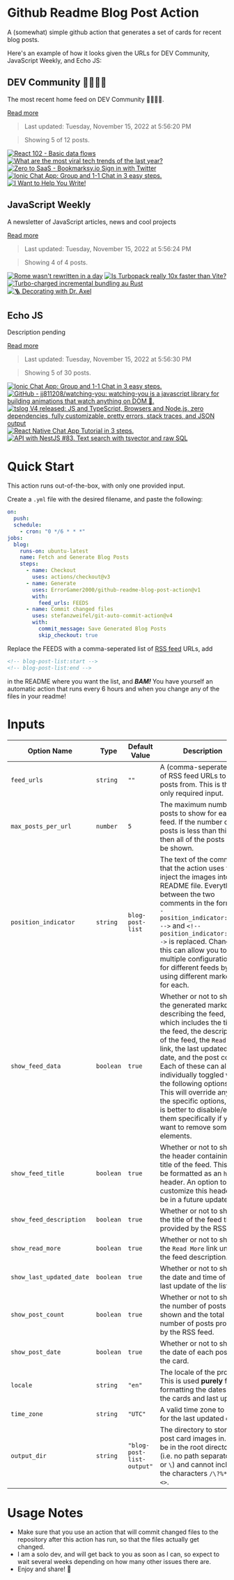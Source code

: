 # Github Readme Blog Post Action

A (somewhat) simple github action that generates a set of cards for recent blog posts.

Here's an example of how it looks given the URLs for DEV Community, JavaScript Weekly, and Echo JS:

<!-- post-list:start -->
## DEV Community 👩‍💻👨‍💻

The most recent home feed on DEV Community 👩‍💻👨‍💻.

[Read more](https://dev.to)
> Last updated: Tuesday, November 15, 2022 at 5:56:20 PM

> Showing 5 of 12 posts.

[![React 102 - Basic data flows](https://raw.githubusercontent.com/ErrorGamer2000/github-readme-blog-post-action/main/generated_files/DEV_Community_👩‍💻👨‍💻/React_102_-_Basic_data_flows.svg)](https://dev.to/noriller/react-102-basic-data-flows-2lcp)
[![What are the most viral tech trends of the last year?](https://raw.githubusercontent.com/ErrorGamer2000/github-readme-blog-post-action/main/generated_files/DEV_Community_👩‍💻👨‍💻/What_are_the_most_viral_tech_trends_of_the_last_year_.svg)](https://dev.to/bekahhw/what-are-the-most-viral-tech-trends-of-the-last-year-4ma9)
[![Zero to SaaS - Bookmarksy.io Sign in with Twitter](https://raw.githubusercontent.com/ErrorGamer2000/github-readme-blog-post-action/main/generated_files/DEV_Community_👩‍💻👨‍💻/Zero_to_SaaS_-_Bookmarksy.io_Sign_in_with_Twitter.svg)](https://dev.to/brandonkylebailey/zero-to-saas-bookmarksyio-sign-in-with-twitter-4jg4)
[![Ionic Chat App: Group and 1-1 Chat in 3 easy steps.](https://raw.githubusercontent.com/ErrorGamer2000/github-readme-blog-post-action/main/generated_files/DEV_Community_👩‍💻👨‍💻/Ionic_Chat_App__Group_and_1-1_Chat_in_3_easy_steps..svg)](https://dev.to/alakkadshaw/ionic-chat-app-group-and-1-1-chat-in-3-easy-steps-co8)
[![I Want to Help You Write!](https://raw.githubusercontent.com/ErrorGamer2000/github-readme-blog-post-action/main/generated_files/DEV_Community_👩‍💻👨‍💻/I_Want_to_Help_You_Write!.svg)](https://dev.to/juliaseid/i-want-to-help-you-write-2aj5)


## JavaScript Weekly

A newsletter of JavaScript articles, news and cool projects

[Read more](https://javascriptweekly.com/)
> Last updated: Tuesday, November 15, 2022 at 5:56:24 PM

> Showing 4 of 4 posts.

[![Rome wasn't rewritten in a day](https://raw.githubusercontent.com/ErrorGamer2000/github-readme-blog-post-action/main/generated_files/JavaScript_Weekly/Rome_wasn't_rewritten_in_a_day.svg)](https://javascriptweekly.com/issues/614)
[![Is Turbopack really 10x faster than Vite?](https://raw.githubusercontent.com/ErrorGamer2000/github-readme-blog-post-action/main/generated_files/JavaScript_Weekly/Is_Turbopack_really_10x_faster_than_Vite_.svg)](https://javascriptweekly.com/issues/613)
[![Turbo-charged incremental bundling au Rust](https://raw.githubusercontent.com/ErrorGamer2000/github-readme-blog-post-action/main/generated_files/JavaScript_Weekly/Turbo-charged_incremental_bundling_au_Rust.svg)](https://javascriptweekly.com/issues/612)
[![🪜 Decorating with Dr. Axel](https://raw.githubusercontent.com/ErrorGamer2000/github-readme-blog-post-action/main/generated_files/JavaScript_Weekly/🪜_Decorating_with_Dr._Axel.svg)](https://javascriptweekly.com/issues/611)


## Echo JS

Description pending

[Read more](
http://www.echojs.com
)
> Last updated: Tuesday, November 15, 2022 at 5:56:30 PM

> Showing 5 of 30 posts.

[![Ionic Chat App: Group and 1-1 Chat in 3 easy steps.](https://raw.githubusercontent.com/ErrorGamer2000/github-readme-blog-post-action/main/generated_files/_Echo_JS_/Ionic_Chat_App__Group_and_1-1_Chat_in_3_easy_steps..svg)](https://dev.to/alakkadshaw/ionic-chat-app-group-and-1-1-chat-in-3-easy-steps-co8)
[![GitHub - jj811208/watching-you: watching-you is a javascript library for building animations that watch anything on DOM 👀.](https://raw.githubusercontent.com/ErrorGamer2000/github-readme-blog-post-action/main/generated_files/_Echo_JS_/GitHub_-_jj811208_watching-you__watching-you_is_a_javascript_library_for_building_animations_that_watch_anything_on_DOM_👀..svg)](https://github.com/jj811208/watching-you)
[![
tslog V4 released: JS and TypeScript, Browsers and Node.js, zero dependencies, fully customizable, pretty errors, stack traces, and JSON output
](https://raw.githubusercontent.com/ErrorGamer2000/github-readme-blog-post-action/main/generated_files/_Echo_JS_/_tslog_V4_released__JS_and_TypeScript__Browsers_and_Node.js__zero_dependencies__fully_customizable__pretty_errors__stack_traces__and_JSON_output_.svg)](
https://tslog.js.org/
)
[![React Native Chat App Tutorial in 3 steps.](https://raw.githubusercontent.com/ErrorGamer2000/github-readme-blog-post-action/main/generated_files/_Echo_JS_/React_Native_Chat_App_Tutorial_in_3_steps..svg)](https://metered.hashnode.dev/react-native-chat-app-tutorial-in-3-steps)
[![API with NestJS #83. Text search with tsvector and raw SQL](https://raw.githubusercontent.com/ErrorGamer2000/github-readme-blog-post-action/main/generated_files/_Echo_JS_/API_with_NestJS__83._Text_search_with_tsvector_and_raw_SQL.svg)](https://wanago.io/2022/11/14/api-nestjs-text-search-tsvector-sql/)


<!-- post-list:end -->

# Quick Start

This action runs out-of-the-box, with only one provided input.

Create a `.yml` file with the desired filename, and paste the following:

```yml
on:
  push:
  schedule:
    - cron: "0 */6 * * *"
jobs:
  blog:
    runs-on: ubuntu-latest
    name: Fetch and Generate Blog Posts
    steps:
      - name: Checkout
        uses: actions/checkout@v3
      - name: Generate
        uses: ErrorGamer2000/github-readme-blog-post-action@v1
        with:
          feed_urls: FEEDS
      - name: Commit changed files
        uses: stefanzweifel/git-auto-commit-action@v4
        with:
          commit_message: Save Generated Blog Posts
          skip_checkout: true
```

Replace the FEEDS with a comma-seperated list of [RSS feed](https://rss.com/blog/how-do-rss-feeds-work/) URLs, add

```md
<!-- blog-post-list:start -->
<!-- blog-post-list:end -->
```

in the README where you want the list, and **_BAM!_** You have yourself an automatic action that runs every 6 hours and when you change any of the files in your readme!

# Inputs

<table>
  <thead>
    <tr>
      <th>Option Name</th>
      <th>Type</th>
      <th>Default Value</th>
      <th>Description</th>
    </tr>
  </thead>
  <tbody>
    <tr>
      <td><code>feed_urls</code></td>
      <td><code>string</code></td>
      <td><code>""</code></td>
      <td>A (comma-seperated) list of RSS feed URLs to load posts from. This is the only required input.</td>
    </tr>
    <tr>
      <td><code>max_posts_per_url</code></td>
      <td><code>number</code></td>
      <td><code>5</code></td>
      <td>The maximum number of posts to show for each feed. If the number of posts is less than this, then all of the posts will be shown.</td>
    </tr>
    <tr>
      <td><code>position_indicator</code></td>
      <td><code>string</code></td>
      <td><code>blog-post-list</code></td>
      <td>The text of the comments that the action uses to inject the images into the README file. Everything between the two comments in the form <code>&lt;!-- position_indicator:start --&gt;</code> and <code>&lt;!-- position_indicator:end --&gt;</code> is replaced. Changing this can allow you to use multiple configurations for different feeds by using different markers for each.</td>
    </tr>
    <tr>
      <td><code>show_feed_data</code></td>
      <td><code>boolean</code></td>
      <td><code>true</code></td>
      <td>Whether or not to show the generated markdown describing the feed, which includes the title of the feed, the description of the feed, the <code>Read More</code> link, the last updated date, and the post count. Each of these can also be individually toggled with the following options. This will override any of the specific options, so it is better to disable/enable them specifically if you want to remove some elements.</td>
    </tr>
    <tr>
      <td><code>show_feed_title</code></td>
      <td><code>boolean</code></td>
      <td><code>true</code></td>
      <td>Whether or not to show the header containing the title of the feed. This will be formatted as an <code>h2</code> header. An option to customize this header will be in a future update.</td>
    </tr>
    <tr>
      <td><code>show_feed_description</code></td>
      <td><code>boolean</code></td>
      <td><code>true</code></td>
      <td>Whether or not to show the title of the feed that is provided by the RSS feed.</td>
    </tr>
    <tr>
      <td><code>show_read_more</code></td>
      <td><code>boolean</code></td>
      <td><code>true</code></td>
      <td>Whether or not to show the <code>Read More</code> link under the feed description.</td>
    </tr>
    <tr>
      <td><code>show_last_updated_date</code></td>
      <td><code>boolean</code></td>
      <td><code>true</code></td>
      <td>Whether or not to show the date and time of the last update of the list.</td>
    </tr>
    <tr>
      <td><code>show_post_count</code></td>
      <td><code>boolean</code></td>
      <td><code>true</code></td>
      <td>Whether or not to show the number of posts shown and the total number of posts provided by the RSS feed.</td>
    </tr>
    <tr>
      <td><code>show_post_date</code></td>
      <td><code>boolean</code></td>
      <td><code>true</code></td>
      <td>Whether or not to show the date of each post on the card.</td>
    </tr>
    <tr>
      <td><code>locale</code></td>
      <td><code>string</code></td>
      <td><code>"en"</code></td>
      <td>The locale of the project. This is used <strong>purely</strong> for formatting the dates of the cards and last update.</td>
    </tr>
    <tr>
      <td><code>time_zone</code></td>
      <td><code>string</code></td>
      <td><code>"UTC"</code></td>
      <td>A valid time zone to use for the last updated date.</td>
    </tr>
    <tr>
      <td><code>output_dir</code></td>
      <td><code>string</code></td>
      <td><code>"blog-post-list-output"</code></td>
      <td>The directory to store the post card images in. Must be in the root directory (i.e. no path separators <code>/</code> or <code>\</code>) and cannot include the characters <code>/\?%*:|"&lt;&gt;</code>.</td>
    </tr>
<!--
    <tr>
      <td><code></code></td>
      <td><cde></cde></td>
      <td><code></code></td>
      <td></td>
    </tr>
-->
  </tbody>
</table>

# Usage Notes

- Make sure that you use an action that will commit changed files to the repository after this action has run, so that the files actually get changed.
- I am a solo dev, and will get back to you as soon as I can, so expect to wait several weeks depending on how many other issues there are.
- Enjoy and share! 🤗
